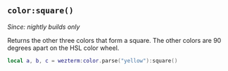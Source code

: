 ## `color:square()`

*Since: nightly builds only*

Returns the other three colors that form a square. The other colors
are 90 degrees apart on the HSL color wheel.

```lua
local a, b, c = wezterm:color.parse("yellow"):square()
```


